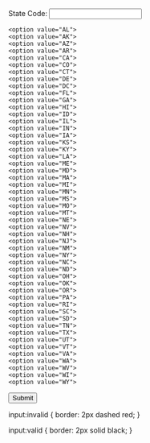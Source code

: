<!DOCTYPE html>
<html>
<body>

<form> 
  
  <br> State Code:
  <input type="text" statecode="State Code" maxlength="2"><br> 

	<option value="AL">
	<option value="AK">
	<option value="AZ">
	<option value="AR">
	<option value="CA">
	<option value="CO">
	<option value="CT">
	<option value="DE">
	<option value="DC">
	<option value="FL">
	<option value="GA">
	<option value="HI">
	<option value="ID">
	<option value="IL">
	<option value="IN">
	<option value="IA">
	<option value="KS">
	<option value="KY">
	<option value="LA">
	<option value="ME">
	<option value="MD">
	<option value="MA">
	<option value="MI">
	<option value="MN">
	<option value="MS">
	<option value="MO">
    <option value="MT">
	<option value="NE">
	<option value="NV">
	<option value="NH">
	<option value="NJ">
	<option value="NM">
	<option value="NY">
	<option value="NC">
	<option value="ND">
	<option value="OH">
	<option value="OK">
	<option value="OR">
	<option value="PA">
	<option value="RI">
	<option value="SC">
	<option value="SD">
	<option value="TN">
	<option value="TX">
	<option value="UT">
	<option value="VT">
	<option value="VA">
	<option value="WA">
	<option value="WV">
	<option value="WI">
	<option value="WY">
	
  <input type="submit" value="Submit">
</form>
input:invalid {
  border: 2px dashed red;
}

input:valid {
  border: 2px solid black;
}

</body>
</html>
